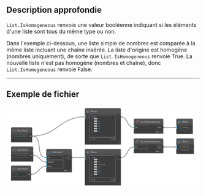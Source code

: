 ## Description approfondie
`List.IsHomogeneous` renvoie une valeur booléenne indiquant si les éléments d'une liste sont tous du même type ou non.

Dans l'exemple ci-dessous, une liste simple de nombres est comparée à la même liste incluant une chaîne insérée. La liste d'origine est homogène (nombres uniquement), de sorte que `List.IsHomogeneous` renvoie True. La nouvelle liste n'est pas homogène (nombres et chaîne), donc `List.IsHomogeneous` renvoie False.
___
## Exemple de fichier

![List.IsHomogeneous](./DSCore.List.IsHomogeneous_img.jpg)
